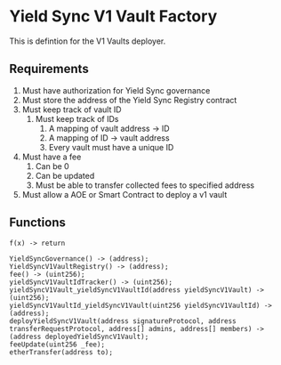 # Yield Sync V1 Vault Factory

This is defintion for the V1 Vaults deployer.

## Requirements

1. Must have authorization for Yield Sync governance
2. Must store the address of the Yield Sync Registry contract
3. Must keep track of vault ID
	1. Must keep track of IDs
		1. A mapping of vault address -> ID
		2. A mapping of ID -> vault address
		3. Every vault must have a unique ID
4. Must have a fee
	1. Can be 0
	2. Can be updated
	3. Must be able to transfer collected fees to specified address
5. Must allow a AOE or Smart Contract to deploy a v1 vault

## Functions

`f(x) -> return`
```
YieldSyncGovernance() -> (address);
YieldSyncV1VaultRegistry() -> (address);
fee() -> (uint256);
yieldSyncV1VaultIdTracker() -> (uint256);
yieldSyncV1Vault_yieldSyncV1VaultId(address yieldSyncV1Vault) -> (uint256);
yieldSyncV1VaultId_yieldSyncV1Vault(uint256 yieldSyncV1VaultId) -> (address);
deployYieldSyncV1Vault(address signatureProtocol, address transferRequestProtocol, address[] admins, address[] members) -> (address deployedYieldSyncV1Vault);
feeUpdate(uint256 _fee);
etherTransfer(address to);
```
